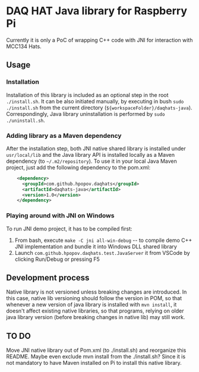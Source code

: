 # DAQ HAT Java library for Raspberry Pi

Currently it is only a PoC of wrapping C++ code with JNI for interaction with MCC134 Hats.

## Usage

### Installation

Installation of this library is included as an optional step in the root `./install.sh`.
It can be also initiated manually, by executing in bush `sudo ./install.sh` from the current directory (`${workspaceFolder}/daqhats-java`).  
Correspondingly, Java library uninstallation is performed by `sudo ./uninstall.sh`.

### Adding library as a Maven dependency

After the installation step, both JNI native shared library is installed under `usr/local/lib` and the Java library API is installed locally as a Maven dependency (to `~/.m2/repository`).
To use it in your local Java Maven project, just add the following dependency to the pom.xml:

```xml
    <dependency>
      <groupId>com.github.hpopov.daqhats</groupId>
      <artifactId>daqhats-java</artifactId>
      <version>1.0</version>
    </dependency>
```

### Playing around with JNI on Windows

To run JNI demo project, it has to be compiled first:

1. From bash, execute `make -C jni all-win-debug` -- to compile demo C++ JNI implementation and bundle it into Windows DLL shared library
2. Launch `com.github.hpopov.daqhats.test.JavaServer` it from VSCode by clicking Run/Debug or pressing F5

## Development process

Native library is not versioned unless breaking changes are introduced. In this case, native lib versioning should follow the version in POM, so that whenever a new version of java library is installed with `mvn install`, it doesn't affect existing native libraries, so that programs, relying on older java library version (before breaking changes in native lib) may still work.

## TO DO

Move JNI native library out of Pom.xml (to ./install.sh) and reorganize this README. Maybe even exclude mvn install from the ./install.sh? Since it is not mandatory to have Maven installed on Pi to install this native library.
